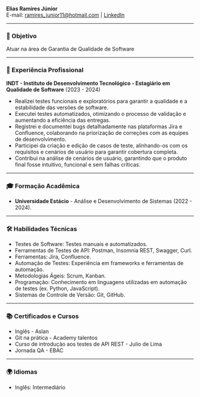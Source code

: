 **Elias Ramires Júnior**  
E-mail: ramires_junior11@hotmail.com | [LinkedIn](https://github.com/eliasramiresjr/eliasramiresjr) 

---

### 🎯 Objetivo
Atuar na área de Garantia de Qualidade de Software

---

### 💼 Experiência Profissional
**INDT - Instituto de Desenvolvimento Tecnológico - Estagiário em Qualidade de Software** (2023 - 2024)

- Realizei testes funcionais e exploratórios para garantir a qualidade e a estabilidade das versões de software.
- Executei testes automatizados, otimizando o processo de validação e aumentando a eficiência das entregas.
- Registrei e documentei bugs detalhadamente nas plataformas Jira e Confluence, colaborando na priorização de correções com as equipes de desenvolvimento.
- Participei da criação e edição de casos de teste, alinhando-os com os requisitos e cenários de usuário para garantir cobertura completa.
- Contribui na análise de cenários de usuário, garantindo que o produto final fosse intuitivo, funcional e sem falhas críticas.

---

### 🎓 Formação Acadêmica
- **Universidade Estácio** - Análise e Desenvolvimento de Sistemas (2022 - 2024).

---

### 🛠️ Habilidades Técnicas
- Testes de Software: Testes manuais e automatizados.
- Ferramentas de Testes de API: Postman, Insomnia REST, Swagger, Curl.
- Ferramentas: Jira, Confluence.
- Automação de Testes: Experiência em frameworks e ferramentas de automação.
- Metodologias Ágeis: Scrum, Kanban.
- Programação: Conhecimento em linguagens utilizadas em automação de testes (ex. Python, JavaScript).
- Sistemas de Controle de Versão: Git, GitHub.

---

### 📚 Certificados e Cursos
- Inglês - Aslan
- Git na prática - Academy talentos
- Curso de introdução aos testes de API REST - Julio de Lima
- Jornada QA - EBAC

---

### 🌍 Idiomas
- Inglês: Intermediário